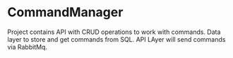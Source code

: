 # CommandManager

Project contains API with CRUD operations to work with commands.
Data layer to store and get commands from SQL.
API LAyer will send commands via RabbitMq.


